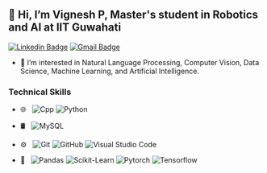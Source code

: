 ## 👋 Hi, I’m Vignesh P, Master's student in Robotics and AI at IIT Guwahati

[![Linkedin Badge](https://img.shields.io/badge/-Vignesh_P-blue?style=flat-square&logo=Linkedin&logoColor=white&link=https://www.linkedin.com/in/vigneshp/)](https://www.linkedin.com/in/vigneshp/)
[![Gmail Badge](https://img.shields.io/badge/-vigneshraina048@gmail.com-c14438?style=flat-square&logo=Gmail&logoColor=white&link=mailto:vigneshraina048@gmail.com)](mailto:vigneshraina048@gmail.com) 

- 👀 I’m interested in Natural Language Processing, Computer Vision, Data Science, Machine Learning, and Artificial Intelligence.

### Technical Skills
- 🌐 &nbsp; 
  ![Cpp](https://img.shields.io/badge/-cpp-333333?style=flat&logo=cplusplus&logoColor=blue)
  ![Python](https://img.shields.io/badge/-python-333333?style=flat&logo=python)
 
- 🛢 &nbsp;
  ![MySQL](https://img.shields.io/badge/-MySQL-333333?style=flat&logo=mysql)

- ⚙️ &nbsp;
  ![Git](https://img.shields.io/badge/-Git-333333?style=flat&logo=git)
  ![GitHub](https://img.shields.io/badge/-GitHub-333333?style=flat&logo=github)
  ![Visual Studio Code](https://img.shields.io/badge/-Visual%20Studio%20Code-333333?style=flat&logo=visual-studio-code&logoColor=007ACC)

- 🔧 &nbsp;
  ![Pandas](https://img.shields.io/badge/-Panda-333333?style=flat&logo=Pandas)
  ![Scikit-Learn](https://img.shields.io/badge/-Scikit--Learn-333333?style=flat&logo=Scikit-Learn)
  ![Pytorch](https://img.shields.io/badge/-PyTorch-333333?style=flat&logo=Pytorch)
  ![Tensorflow](https://img.shields.io/badge/-Tensorflow-333333?style=flat&logo=Tensorflow)
<!---
Vignesh048/Vignesh048 is a ✨ special ✨ repository because its `README.md` (this file) appears on your GitHub profile.
You can click the Preview link to take a look at your changes.
--->
